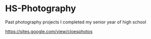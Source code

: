 # HS-Photography
Past photography projects I completed my senior year of high school

https://sites.google.com/view/cloesphotos
